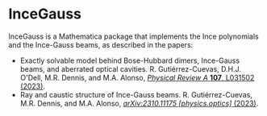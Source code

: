 # InceGauss
InceGauss is a Mathematica package that implements the Ince polynomials and the Ince-Gauss beams, as described in the papers:

- Exactly solvable model behind Bose-Hubbard dimers, Ince-Gauss beams, and aberrated optical cavities. R. Gutiérrez-Cuevas, D.H.J. O'Dell, M.R. Dennis, and M.A. Alonso, [*Physical Review A* **107**, L031502 (2023)](https://doi.org/10.1103/PhysRevA.107.L031502).
- Ray and caustic structure of Ince-Gauss beams. R. Gutiérrez-Cuevas, M.R. Dennis, and M.A. Alonso,  [*arXiv:2310.11175 [physics.optics]* (2023)](https://doi.org/10.48550/arXiv.2310.11175).
